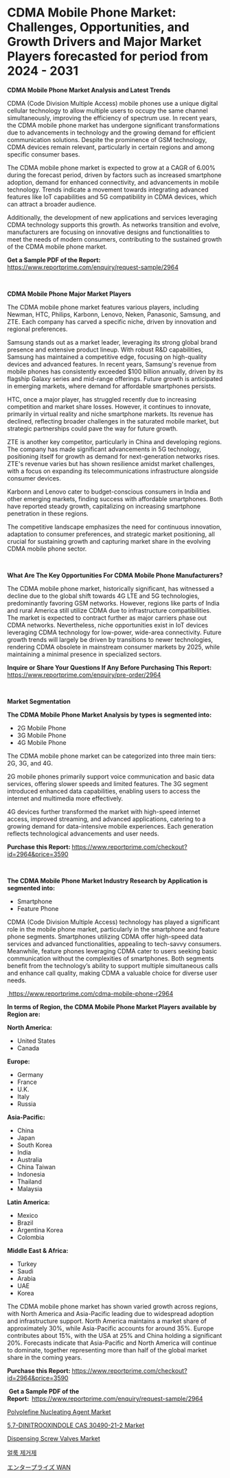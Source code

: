 <p><h1>CDMA Mobile Phone Market: Challenges, Opportunities, and Growth Drivers and Major Market Players forecasted for period from 2024 - 2031</h1></p><p><strong>CDMA Mobile Phone Market Analysis and Latest Trends</strong></p>
<p><p>CDMA (Code Division Multiple Access) mobile phones use a unique digital cellular technology to allow multiple users to occupy the same channel simultaneously, improving the efficiency of spectrum use. In recent years, the CDMA mobile phone market has undergone significant transformations due to advancements in technology and the growing demand for efficient communication solutions. Despite the prominence of GSM technology, CDMA devices remain relevant, particularly in certain regions and among specific consumer bases. </p><p>The CDMA mobile phone market is expected to grow at a CAGR of 6.00% during the forecast period, driven by factors such as increased smartphone adoption, demand for enhanced connectivity, and advancements in mobile technology. Trends indicate a movement towards integrating advanced features like IoT capabilities and 5G compatibility in CDMA devices, which can attract a broader audience. </p><p>Additionally, the development of new applications and services leveraging CDMA technology supports this growth. As networks transition and evolve, manufacturers are focusing on innovative designs and functionalities to meet the needs of modern consumers, contributing to the sustained growth of the CDMA mobile phone market.</p></p>
<p><strong>Get a Sample PDF of the Report:&nbsp;</strong> <a href="https://www.reportprime.com/enquiry/request-sample/2964">https://www.reportprime.com/enquiry/request-sample/2964</a></p>
<p>&nbsp;</p>
<p><strong>CDMA Mobile Phone Major Market Players</strong></p>
<p><p>The CDMA mobile phone market features various players, including Newman, HTC, Philips, Karbonn, Lenovo, Neken, Panasonic, Samsung, and ZTE. Each company has carved a specific niche, driven by innovation and regional preferences.</p><p>Samsung stands out as a market leader, leveraging its strong global brand presence and extensive product lineup. With robust R&D capabilities, Samsung has maintained a competitive edge, focusing on high-quality devices and advanced features. In recent years, Samsung's revenue from mobile phones has consistently exceeded $100 billion annually, driven by its flagship Galaxy series and mid-range offerings. Future growth is anticipated in emerging markets, where demand for affordable smartphones persists.</p><p>HTC, once a major player, has struggled recently due to increasing competition and market share losses. However, it continues to innovate, primarily in virtual reality and niche smartphone markets. Its revenue has declined, reflecting broader challenges in the saturated mobile market, but strategic partnerships could pave the way for future growth.</p><p>ZTE is another key competitor, particularly in China and developing regions. The company has made significant advancements in 5G technology, positioning itself for growth as demand for next-generation networks rises. ZTE's revenue varies but has shown resilience amidst market challenges, with a focus on expanding its telecommunications infrastructure alongside consumer devices.</p><p>Karbonn and Lenovo cater to budget-conscious consumers in India and other emerging markets, finding success with affordable smartphones. Both have reported steady growth, capitalizing on increasing smartphone penetration in these regions.</p><p>The competitive landscape emphasizes the need for continuous innovation, adaptation to consumer preferences, and strategic market positioning, all crucial for sustaining growth and capturing market share in the evolving CDMA mobile phone sector.</p></p>
<p>&nbsp;</p>
<p><strong>What Are The Key Opportunities For CDMA Mobile Phone Manufacturers?</strong></p>
<p><p>The CDMA mobile phone market, historically significant, has witnessed a decline due to the global shift towards 4G LTE and 5G technologies, predominantly favoring GSM networks. However, regions like parts of India and rural America still utilize CDMA due to infrastructure compatibilities. The market is expected to contract further as major carriers phase out CDMA networks. Nevertheless, niche opportunities exist in IoT devices leveraging CDMA technology for low-power, wide-area connectivity. Future growth trends will largely be driven by transitions to newer technologies, rendering CDMA obsolete in mainstream consumer markets by 2025, while maintaining a minimal presence in specialized sectors.</p></p>
<p><strong>Inquire or Share Your Questions If Any Before Purchasing This Report:</strong> <a href="https://www.reportprime.com/enquiry/pre-order/2964">https://www.reportprime.com/enquiry/pre-order/2964</a></p>
<p>&nbsp;</p>
<p><strong>Market Segmentation</strong></p>
<p><strong>The CDMA Mobile Phone Market Analysis by types is segmented into:</strong></p>
<p><ul><li>2G Mobile Phone</li><li>3G Mobile Phone</li><li>4G Mobile Phone</li></ul></p>
<p><p>The CDMA mobile phone market can be categorized into three main tiers: 2G, 3G, and 4G. </p><p>2G mobile phones primarily support voice communication and basic data services, offering slower speeds and limited features. The 3G segment introduced enhanced data capabilities, enabling users to access the internet and multimedia more effectively. </p><p>4G devices further transformed the market with high-speed internet access, improved streaming, and advanced applications, catering to a growing demand for data-intensive mobile experiences. Each generation reflects technological advancements and user needs.</p></p>
<p><strong>Purchase this Report:&nbsp;</strong><a href="https://www.reportprime.com/checkout?id=2964&price=3590">https://www.reportprime.com/checkout?id=2964&price=3590</a></p>
<p>&nbsp;</p>
<p><strong>The CDMA Mobile Phone Market Industry Research by Application is segmented into:</strong></p>
<p><ul><li>Smartphone</li><li>Feature Phone</li></ul></p>
<p><p>CDMA (Code Division Multiple Access) technology has played a significant role in the mobile phone market, particularly in the smartphone and feature phone segments. Smartphones utilizing CDMA offer high-speed data services and advanced functionalities, appealing to tech-savvy consumers. Meanwhile, feature phones leveraging CDMA cater to users seeking basic communication without the complexities of smartphones. Both segments benefit from the technology’s ability to support multiple simultaneous calls and enhance call quality, making CDMA a valuable choice for diverse user needs.</p></p>
<p><a href="https://www.reportprime.com/cdma-mobile-phone-r2964">&nbsp;https://www.reportprime.com/cdma-mobile-phone-r2964</a></p>
<p><strong>In terms of Region, the CDMA Mobile Phone Market Players available by Region are:</strong></p>
<p>
    <p> <strong> North America: </strong>
        <ul>
            <li>United States</li>
            <li>Canada</li>
        </ul>
        </p> 
    <p> <strong> Europe: </strong>
        <ul>
            <li>Germany</li>
            <li>France</li>
            <li>U.K.</li>
            <li>Italy</li>
            <li>Russia</li>
        </ul>
        </p> 
    <p> <strong> Asia-Pacific: </strong>
        <ul>
            <li>China</li>
            <li>Japan</li>
            <li>South Korea</li>
            <li>India</li>
            <li>Australia</li>
            <li>China Taiwan</li>
            <li>Indonesia</li>
            <li>Thailand</li>
            <li>Malaysia</li>
        </ul>
        </p> 
    <p> <strong> Latin America: </strong>
        <ul>
            <li>Mexico</li>
            <li>Brazil</li>
            <li>Argentina Korea</li>
            <li>Colombia</li>
        </ul>
        </p> 
    <p> <strong> Middle East & Africa: </strong>
        <ul>
            <li>Turkey</li>
            <li>Saudi</li>
            <li>Arabia</li>
            <li>UAE</li>
            <li>Korea</li>
        </ul>
    </p>
    </p>
<p><p>The CDMA mobile phone market has shown varied growth across regions, with North America and Asia-Pacific leading due to widespread adoption and infrastructure support. North America maintains a market share of approximately 30%, while Asia-Pacific accounts for around 35%. Europe contributes about 15%, with the USA at 25% and China holding a significant 20%. Forecasts indicate that Asia-Pacific and North America will continue to dominate, together representing more than half of the global market share in the coming years.</p></p>
<p><strong>Purchase this Report: </strong><a href="https://www.reportprime.com/checkout?id=2964&price=3590">https://www.reportprime.com/checkout?id=2964&price=3590</a></p>
<p>&nbsp;<strong>Get a Sample PDF of the Report:&nbsp;&nbsp;</strong><a href="https://www.reportprime.com/enquiry/request-sample/2964">https://www.reportprime.com/enquiry/request-sample/2964</a></p>
<p><strong></strong></p>
<p><p><a href="https://medium.com/@anne.mitchell45476/evaluating-global-polyolefine-nucleating-agent-market-trends-and-growth-opportunities-by-region-95e72f2e1bb8">Polyolefine Nucleating Agent Market</a></p><p><a href="https://issuu.com/reportprime-2/docs/57-dinitrooxindole-cas-30490-21-2-m_d07e26202f5d50">5,7-DINITROOXINDOLE CAS 30490-21-2 Market</a></p><p><a href="https://medium.com/@barbarakbess8920/global-perspectives-on-dispensing-screw-valves-market-trends-challenges-and-forecast-2024-2031-d18eb96ea0d8">Dispensing Screw Valves Market</a></p><p><a href="https://medium.com/@scothall80/%EC%96%BC%EB%A3%A9-%EC%A0%9C%EA%B1%B0%EC%A0%9C-%EC%8B%9C%EC%9E%A5%EC%9D%98-%EC%84%B1%EC%9E%A5-%EB%8F%99%EC%9D%B8%EC%9D%80-%EB%AC%B4%EC%97%87%EC%9D%B8%EA%B0%80%EC%9A%94-%EC%8B%9C%EC%9E%A5-%EC%A0%9C%ED%92%88-%EC%95%A0%ED%94%8C%EB%A6%AC%EC%BC%80%EC%9D%B4%EC%85%98-%EB%B0%8F-%EC%A7%80%EC%97%AD%EC%97%90-%EB%8C%80%ED%95%9C-%ED%8F%AC%EA%B4%84%EC%A0%81%EC%9D%B8-%EC%97%B0%EA%B5%AC-2024-2031-555dac640f17">얼룩 제거제</a></p><p><a href="https://medium.com/@cryptoasu_20150/%E3%82%A8%E3%83%B3%E3%82%BF%E3%83%BC%E3%83%97%E3%83%A9%E3%82%A4%E3%82%BAwan%E3%83%9E%E3%83%BC%E3%82%B1%E3%83%83%E3%83%88%E3%81%AE%E8%A6%81%E7%82%B9-%E4%B8%BB%E8%A6%81%E5%B8%82%E5%A0%B4%E3%83%97%E3%83%AC%E3%82%A4%E3%83%A4%E3%83%BC-%E9%9C%80%E8%A6%81%E3%83%89%E3%83%A9%E3%82%A4%E3%83%90%E3%83%BC-%E3%81%8A%E3%82%88%E3%81%B32024%E5%B9%B4%E3%81%8B%E3%82%892031%E5%B9%B4%E3%81%BE%E3%81%A7%E3%81%AE%E6%9C%9F%E9%96%93%E3%81%AEroi%E3%83%9D%E3%83%86%E3%83%B3%E3%82%B7%E3%83%A3%E3%83%AB%E3%81%AE%E4%BA%88%E6%B8%AC-74a3ddac4472">エンタープライズ WAN</a></p></p>